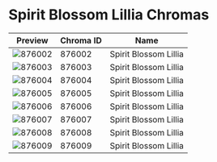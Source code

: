 # Spirit Blossom Lillia Chromas

| Preview | Chroma ID | Name |
|---------|-----------|------|
| ![876002](https://raw.communitydragon.org/latest/plugins/rcp-be-lol-game-data/global/default/v1/champion-chroma-images/876/876002.png) | 876002 | Spirit Blossom Lillia |
| ![876003](https://raw.communitydragon.org/latest/plugins/rcp-be-lol-game-data/global/default/v1/champion-chroma-images/876/876003.png) | 876003 | Spirit Blossom Lillia |
| ![876004](https://raw.communitydragon.org/latest/plugins/rcp-be-lol-game-data/global/default/v1/champion-chroma-images/876/876004.png) | 876004 | Spirit Blossom Lillia |
| ![876005](https://raw.communitydragon.org/latest/plugins/rcp-be-lol-game-data/global/default/v1/champion-chroma-images/876/876005.png) | 876005 | Spirit Blossom Lillia |
| ![876006](https://raw.communitydragon.org/latest/plugins/rcp-be-lol-game-data/global/default/v1/champion-chroma-images/876/876006.png) | 876006 | Spirit Blossom Lillia |
| ![876007](https://raw.communitydragon.org/latest/plugins/rcp-be-lol-game-data/global/default/v1/champion-chroma-images/876/876007.png) | 876007 | Spirit Blossom Lillia |
| ![876008](https://raw.communitydragon.org/latest/plugins/rcp-be-lol-game-data/global/default/v1/champion-chroma-images/876/876008.png) | 876008 | Spirit Blossom Lillia |
| ![876009](https://raw.communitydragon.org/latest/plugins/rcp-be-lol-game-data/global/default/v1/champion-chroma-images/876/876009.png) | 876009 | Spirit Blossom Lillia |